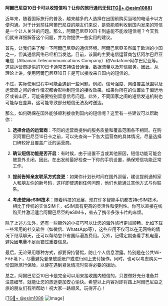 **阿爾巴尼亞10日卡可以收短信吗？让你的旅行通讯无忧[[TG💪+ @esim1088](https://t.me/s/esim1088)]**

近年来，随着国际旅行的普及，越来越多的人选择在出国前购买当地的电话卡以方便沟通。对于计划前往阿爾巴尼亞的朋友们来说，是否能顺利收到国内发来的短信是一个让人关注的问题。那么，阿爾巴尼亞10日卡到底能不能收短信呢？今天我们就来详细解答这个问题，并为你提供一些实用的建议。

首先，让我们来了解一下阿爾巴尼亞的通信环境。阿爾巴尼亞虽然属于欧洲的小国之一，但其通信网络已经相当发达。目前，该国的主要电信运营商包括阿尔巴尼亚电信（Albanian Telecommunications Company）和Vodafone阿尔巴尼亚等。这些运营商提供的10日卡通常支持语音通话、数据流量以及短信服务。因此，从理论上讲，使用阿爾巴尼亞10日卡是可以接收来自国内的短信的。

不过，实际使用过程中可能会遇到一些问题。例如，信号强度、网络覆盖范围以及运营商之间的合作情况都会影响到短信的接收效果。如果你所在的位置处于偏远地区或者山区，可能需要特别留意信号问题。此外，不同国家之间的短信发送机制也可能存在差异，这可能导致部分短信无法及时送达。

那么，如何确保在国外能够顺利接收到国内的短信呢？这里有一些建议可以帮助你：

1. **选择合适的运营商**：不同的运营商提供的服务质量和覆盖范围各不相同。在购买阿爾巴尼亞10日卡之前，可以先查询一下各大运营商的具体情况，尽量选择口碑较好且覆盖广泛的运营商。

2. **确认短信功能是否开启**：有时候，由于设置不当或其他原因，短信功能可能会被意外关闭。因此，在出发前最好检查一下你的手机设置，确保短信功能正常工作。

3. **提前告知亲友联系方式变更**：如果你计划长时间在国外逗留，建议提前通知家人和朋友你的新号码，这样即使遇到任何问题，他们也能通过其他方式与你联系。

4. **考虑使用eSIM技术**：随着科技的发展，现在许多智能手机都支持eSIM技术。相比于传统的实体SIM卡，eSIM具有更高的灵活性和便利性。你可以直接在线购买并激活适合阿爾巴尼亞的eSIM卡，省去了携带多张卡片的麻烦。

除了上述方法外，还有一些额外的小技巧可以让您的海外旅行更加顺畅。比如下载一些常用的社交软件（如微信、WhatsApp等），这些应用不仅可以在无网络的情况下继续聊天，还可以帮助您节省国际漫游费用。另外，记得定期查看手机电量，避免因电量不足而错过重要信息。

最后，无论采用哪种方式，都要保持警惕，防止个人信息泄露。特别是在公共Wi-Fi环境下，尽量避免登录敏感账户或进行网上支付操作。同时，也可以考虑购买一份国际旅行保险，以便在遇到紧急情况时获得必要的援助。

总之，阿爾巴尼亞10日卡是完全可以用来接收国内短信的，只要做好充分准备并注意细节，就能让您的旅途更加安心愉快。希望以上内容对即将踏上阿爾巴尼亞之旅的朋友们有所帮助！祝大家一路顺风，玩得开心！

[[TG💪+ @esim1088](https://t.me/s/esim1088) ![Image](https://i.postimg.cc/4NQfJmqS/Snipaste-2025-05-13-00-14-12.png)]